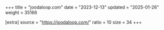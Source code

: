 +++
title = "joodaloop.com"
date = "2023-12-13"
updated = "2025-01-26"
weight = 35166

[extra]
source = "https://joodaloop.com/"
ratio = 10
size = 34
+++
